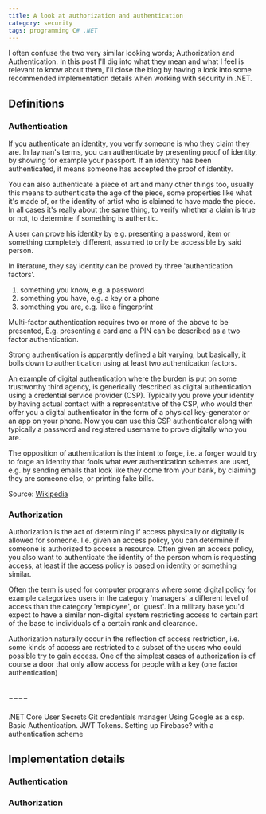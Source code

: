 ```yaml
---
title: A look at authorization and authentication
category: security 
tags: programming C# .NET
---
```


I often confuse the two very similar looking words; Authorization and
Authentication. In this post I'll dig into what they mean and what I feel is
relevant to know about them, I'll close the blog by having a look into some
recommended implementation details when working with security in .NET.

## Definitions

### Authentication

If you authenticate an identity, you verify someone is who they claim they are.
In layman's terms, you can authenticate by presenting proof of identity, by
showing for example your passport. If an identity has been authenticated, it
means someone has accepted the proof of identity. 

You can also authenticate a piece of art and many other things too, usually this
means to authenticate the age of the piece, some properties like what it's made
of, or the identity of artist who is claimed to have made the piece. In all
cases it's really about the same thing, to verify whether a claim is true or
not, to determine if something is authentic.

A user can prove his identity by e.g. presenting a password, item or something
completely different, assumed to only be accessible by said person.

In literature, they say identity can be proved by three 'authentication factors'.
1) something you know, e.g. a password
2) something you have, e.g. a key or a phone
3) something you are, e.g. like a fingerprint

Multi-factor authentication requires two or more of the above to be presented,
E.g. presenting a card and a PIN can be described as a two factor authentication.

Strong authentication is apparently defined a bit varying, but basically,
it boils down to authentication using at least two authentication factors.

An example of digital authentication where the burden is put on some trustworthy
third agency, is generically described as digital authentication using a
credential service provider (CSP). Typically you prove your identity by having
actual contact with a representative of the CSP, who would then offer you a
digital authenticator in the form of a physical key-generator or an app on your
phone. Now you can use this CSP authenticator along with typically a password
and registered username to prove digitally who you are.

The opposition of authentication is the intent to forge, i.e. a forger would try
to forge an identity that fools what ever authentication schemes are used, e.g.
by sending emails that look like they come from your bank, by claiming they are
someone else, or printing fake bills.

Source: [Wikipedia](https://en.wikipedia.org/wiki/Authentication)

### Authorization

Authorization is the act of determining if access physically or digitally is
allowed for someone. I.e. given an access policy, you can determine if someone
is authorized to access a resource. Often given an access policy, you also want
to authenticate the identity of the person whom is requesting access, at least
if the access policy is based on identity or something similar.

Often the term is used for computer programs where some digital policy for
example categorizes users in the category 'managers' a different level of access
than the category 'employee', or 'guest'. In a military base you'd expect to
have a similar non-digital system restricting access to certain part of the base
to individuals of a certain rank and clearance.

Authorization naturally occur in the reflection of access restriction, i.e. some
kinds of access are restricted to a subset of the users who could possible try
to gain access. One of the simplest cases of authorization is of course a door
that only allow access for people with a key (one factor authentication)


## ----

.NET Core User Secrets
Git credentials manager
Using Google as a csp.
Basic Authentication.
JWT Tokens.
Setting up Firebase? with a authentication scheme


## Implementation details

### Authentication
### Authorization